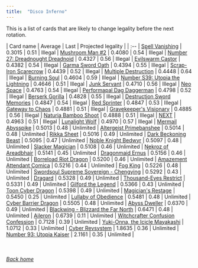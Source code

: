 ```yaml
---
title:  "Disco Inferno"
---
```


This is a list of cards that are likely to change legality before the next rotation.

| Card name | Average | Last | Projected legality |
| :-- |
[Spell Vanishing](https://db.ygoprodeck.com/card/?search=Spell%20Vanishing) | 0.3015 | 0.51 | Illegal |
[Mushroom Man #2](https://db.ygoprodeck.com/card/?search=Mushroom%20Man%20#2) | 0.4080 | 0.54 | Illegal |
[Number 27: Dreadnought Dreadnoid](https://db.ygoprodeck.com/card/?search=Number%2027:%20Dreadnought%20Dreadnoid) | 0.4327 | 0.56 | Illegal |
[Evilswarm Castor](https://db.ygoprodeck.com/card/?search=Evilswarm%20Castor) | 0.4382 | 0.54 | Illegal |
[Garma Sword Oath](https://db.ygoprodeck.com/card/?search=Garma%20Sword%20Oath) | 0.4394 | 0.55 | Illegal |
[Scrap-Iron Scarecrow](https://db.ygoprodeck.com/card/?search=Scrap-Iron%20Scarecrow) | 0.4439 | 0.52 | Illegal |
[Multiple Destruction](https://db.ygoprodeck.com/card/?search=Multiple%20Destruction) | 0.4448 | 0.64 | Illegal |
[Burning Soul](https://db.ygoprodeck.com/card/?search=Burning%20Soul) | 0.4604 | 0.59 | Illegal |
[Number S39: Utopia the Lightning](https://db.ygoprodeck.com/card/?search=Number%20S39:%20Utopia%20the%20Lightning) | 0.4646 | 0.51 | Illegal |
[Junk Servant](https://db.ygoprodeck.com/card/?search=Junk%20Servant) | 0.4710 | 0.56 | Illegal |
[Neo Space](https://db.ygoprodeck.com/card/?search=Neo%20Space) | 0.4763 | 0.54 | Illegal |
[Performapal Dag Daggerman](https://db.ygoprodeck.com/card/?search=Performapal%20Dag%20Daggerman) | 0.4798 | 0.52 | Illegal |
[Berserk Gorilla](https://db.ygoprodeck.com/card/?search=Berserk%20Gorilla) | 0.4828 | 0.55 | Illegal |
[Destruction Sword Memories](https://db.ygoprodeck.com/card/?search=Destruction%20Sword%20Memories) | 0.4847 | 0.54 | Illegal |
[Red Sprinter](https://db.ygoprodeck.com/card/?search=Red%20Sprinter) | 0.4847 | 0.53 | Illegal |
[Gateway to Chaos](https://db.ygoprodeck.com/card/?search=Gateway%20to%20Chaos) | 0.4881 | 0.51 | Illegal |
[Gravekeeper's Visionary](https://db.ygoprodeck.com/card/?search=Gravekeeper's%20Visionary) | 0.4885 | 0.56 | Illegal |
[Naturia Bamboo Shoot](https://db.ygoprodeck.com/card/?search=Naturia%20Bamboo%20Shoot) | 0.4888 | 0.51 | Illegal |
[NEXT](https://db.ygoprodeck.com/card/?search=NEXT) | 0.4963 | 0.51 | Illegal |
[Lunalight Wolf](https://db.ygoprodeck.com/card/?search=Lunalight%20Wolf) | 0.4970 | 0.57 | Illegal |
[Mermail Abysspike](https://db.ygoprodeck.com/card/?search=Mermail%20Abysspike) | 0.5013 | 0.48 | Unlimited |
[Altergeist Primebanshee](https://db.ygoprodeck.com/card/?search=Altergeist%20Primebanshee) | 0.5014 | 0.48 | Unlimited |
[Rikka Sheet](https://db.ygoprodeck.com/card/?search=Rikka%20Sheet) | 0.5016 | 0.49 | Unlimited |
[Dark Beckoning Beast](https://db.ygoprodeck.com/card/?search=Dark%20Beckoning%20Beast) | 0.5095 | 0.47 | Unlimited |
[Noble Knight Bedwyr](https://db.ygoprodeck.com/card/?search=Noble%20Knight%20Bedwyr) | 0.5097 | 0.48 | Unlimited |
[Slacker Magician](https://db.ygoprodeck.com/card/?search=Slacker%20Magician) | 0.5108 | 0.46 | Unlimited |
[Nekroz of Areadbhair](https://db.ygoprodeck.com/card/?search=Nekroz%20of%20Areadbhair) | 0.5141 | 0.45 | Unlimited |
[Dragonmaid Ernus](https://db.ygoprodeck.com/card/?search=Dragonmaid%20Ernus) | 0.5156 | 0.46 | Unlimited |
[Borreload Riot Dragon](https://db.ygoprodeck.com/card/?search=Borreload%20Riot%20Dragon) | 0.5200 | 0.46 | Unlimited |
[Amazement Attendant Comica](https://db.ygoprodeck.com/card/?search=Amazement%20Attendant%20Comica) | 0.5216 | 0.44 | Unlimited |
[Fog King](https://db.ygoprodeck.com/card/?search=Fog%20King) | 0.5226 | 0.48 | Unlimited |
[Swordsoul Supreme Sovereign - Chengying](https://db.ygoprodeck.com/card/?search=Swordsoul%20Supreme%20Sovereign%20-%20Chengying) | 0.5292 | 0.43 | Unlimited |
[Dragard](https://db.ygoprodeck.com/card/?search=Dragard) | 0.5328 | 0.49 | Unlimited |
[Thousand-Eyes Restrict](https://db.ygoprodeck.com/card/?search=Thousand-Eyes%20Restrict) | 0.5331 | 0.49 | Unlimited |
[Gilford the Legend](https://db.ygoprodeck.com/card/?search=Gilford%20the%20Legend) | 0.5366 | 0.43 | Unlimited |
[Toon Cyber Dragon](https://db.ygoprodeck.com/card/?search=Toon%20Cyber%20Dragon) | 0.5398 | 0.49 | Unlimited |
[Magician's Restage](https://db.ygoprodeck.com/card/?search=Magician's%20Restage) | 0.5450 | 0.25 | Unlimited |
[Lullaby of Obedience](https://db.ygoprodeck.com/card/?search=Lullaby%20of%20Obedience) | 0.5481 | 0.48 | Unlimited |
[Cyber Barrier Dragon](https://db.ygoprodeck.com/card/?search=Cyber%20Barrier%20Dragon) | 0.5505 | 0.48 | Unlimited |
[Abyss Dweller](https://db.ygoprodeck.com/card/?search=Abyss%20Dweller) | 0.6370 | 0.49 | Unlimited |
[Blackwing - Blizzard the Far North](https://db.ygoprodeck.com/card/?search=Blackwing%20-%20Blizzard%20the%20Far%20North) | 0.6471 | 0.48 | Unlimited |
[Aileron](https://db.ygoprodeck.com/card/?search=Aileron) | 0.6739 | 0.11 | Unlimited |
[Witchcrafter Confusion Confession](https://db.ygoprodeck.com/card/?search=Witchcrafter%20Confusion%20Confession) | 0.7128 | 0.39 | Unlimited |
[Yuki-Onna, the Icicle Mayakashi](https://db.ygoprodeck.com/card/?search=Yuki-Onna,%20the%20Icicle%20Mayakashi) | 1.0712 | 0.33 | Unlimited |
[Cyber Revsystem](https://db.ygoprodeck.com/card/?search=Cyber%20Revsystem) | 1.8635 | 0.36 | Unlimited |
[Number 93: Utopia Kaiser](https://db.ygoprodeck.com/card/?search=Number%2093:%20Utopia%20Kaiser) | 2.1161 | 0.35 | Unlimited |

<br>

###### [Back home](index)